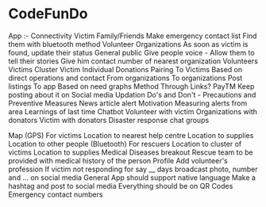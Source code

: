 # CodeFunDo

App :-
Connectivity 
Victim 
Family/Friends
Make emergency contact list
Find them with bluetooth method
Volunteer Organizations
As soon as victim is found, update their status
General public
Give people voice - Allow them to tell their stories
Give him contact number of nearest organization
Volunteers
Victims Cluster
Victim Individual
Donations
	Pairing
To  Victims
Based on direct operations and contact
From organizations
To organizations
Post listings
To app
Based on need graphs
Method 
Through Links?
PayTM
Keep posting about it on Social media
Updation
Do's and Don't - Precautions and Preventive Measures
News article alert
Motivation
Measuring alerts from area
Learnings of last time
Chatbot 
Volunteer with victim
Organizations with donators
Victim with donators
Disaster response chat groups

Map (GPS)
For victims
Location to nearest help centre
Location to supplies
Location to other people (Bluetooth)
For rescuers
Location to cluster of victims
Location to supplies
Medical
Diseases breakout
Rescue team to be provided with medical history of the person
Profile
Add volunteer's profession
If victim not responding for say __ days broadcast photo, number and ... on social media
General 
App should support native language
Make a hashtag and post to social media
Everything should be on QR Codes
Emergency contact numbers
